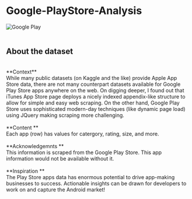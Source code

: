 # Google-PlayStore-Analysis

![Google Play](https://upload.wikimedia.org/wikipedia/commons/7/78/Google_Play_Store_badge_EN.svg) </br>
</br>
## About the dataset
</br>
**Context**
</br>
While many public datasets (on Kaggle and the like) provide Apple App Store data, there are not many counterpart datasets available for Google Play Store apps anywhere on the web. On digging deeper, I found out that iTunes App Store page deploys a nicely indexed appendix-like structure to allow for simple and easy web scraping. On the other hand, Google Play Store uses sophisticated modern-day techniques (like dynamic page load) using JQuery making scraping more challenging.
</br>
</br>
**Content **
</br>
Each app (row) has values for catergory, rating, size, and more.
</br>
</br>
**Acknowledgemnts **
</br>
This information is scraped from the Google Play Store. This app information would not be available without it.
</br>
</br>
**Inspiration **
</br>
The Play Store apps data has enormous potential to drive app-making businesses to success. Actionable insights can be drawn for developers to work on and capture the Android market!
</br>


